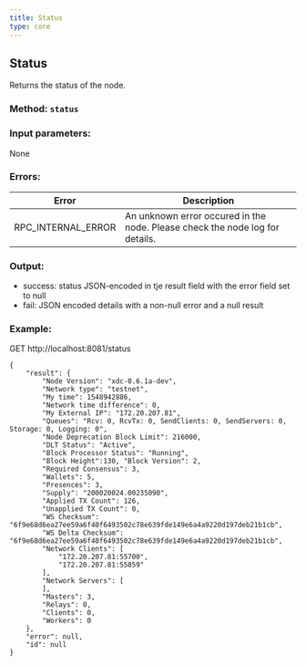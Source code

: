 ```yaml
---
title: Status
type: core
---
```

## Status
Returns the status of the node.
### Method: `status`
### Input parameters:
None

### Errors:

| Error | Description |
| --- | --- |
| RPC_INTERNAL_ERROR | An unknown error occured in the node. Please check the node log for details. |

### Output:
- success: status JSON-encoded in tje result field with the error field set to null
- fail: JSON encoded details with a non-null error and a null result

### Example:
GET http://localhost:8081/status
```
{
	"result": {
		"Node Version": "xdc-0.6.1a-dev",
		"Network type": "testnet",
		"My time": 1548942886,
		"Network time difference": 0,
		"My External IP": "172.20.207.81",
		"Queues": "Rcv: 0, RcvTx: 0, SendClients: 0, SendServers: 0, Storage: 0, Logging: 0",
		"Node Deprecation Block Limit": 216000,
		"DLT Status": "Active",
		"Block Processor Status": "Running",
		"Block Height":130, "Block Version": 2,
		"Required Consensus": 3,
		"Wallets": 5,
		"Presences": 3,
		"Supply": "200020024.00235090",
		"Applied TX Count": 126,
		"Unapplied TX Count": 0,
		"WS Checksum": "6f9e68d6ea27ee59a6f40f6493502c78e639fde149e6a4a9220d197deb21b1cb",
		"WS Delta Checksum": "6f9e68d6ea27ee59a6f40f6493502c78e639fde149e6a4a9220d197deb21b1cb",
		"Network Clients": [
			"172.20.207.81:55700",
			"172.20.207.81:55859"
		],
		"Network Servers": [
		],
		"Masters": 3,
		"Relays": 0,
		"Clients": 0,
		"Workers": 0
	},
	"error": null,
	"id": null
}
```
